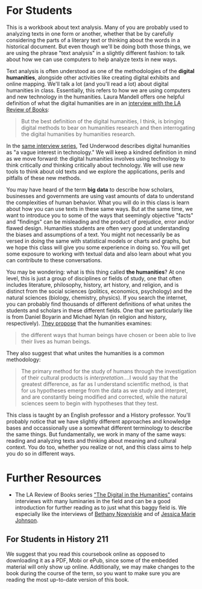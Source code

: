 # For Students

This is a workbook about text analysis. Many of you are probably used to analyzing texts in one form or another, whether that be by carefully considering the parts of a literary text or thinking about the words in a historical document. But even though we'll be doing both those things, we are using the phrase "text analysis" in a slightly different fashion: to talk about how we can use computers to help analyze texts in new ways.

Text analysis is often understood as one of the methodologies of the **digital humanities**, alongside other activities like creating digital exhibits and online mapping. We'll talk a lot \(and you'll read a lot\) about digital humanities in class. Essentially, this refers to how we are using computers and new technology in the humanities. Laura Mandell offers one helpful definition of what the digital humanities are in an [interview with the LA Review of Books](https://lareviewofbooks.org/article/digital-humanities-interview-laura-mandell/):

> But the best definition of the digital humanities, I think, is bringing digital methods to bear on humanities research and then interrogating the digital humanities by humanities research.

In the [same interview series](https://lareviewofbooks.org/article/digital-humanities-interview-ted-underwood/), Ted Underwood describes digital humanities as "a vague interest in technology." We will keep a kindred definition in mind as we move forward: the digital humanities involves using technology to think critically _and_ thinking critically about technology. We will use new tools to think about old texts and we explore the applications, perils and pitfalls of these new methods.

You may have heard of the term **big data** to describe how scholars, businesses and governments are using vast amounts of data to understand the complexities of human behavior. What you will do in this class is learn about how you can use texts in these same ways. But at the same time, we want to introduce you to some of the ways that seemingly objective "facts" and "findings" can be misleading and the product of prejudice, error and\/or flawed design. Humanities students are often very good at understanding the biases and assumptions of a text. You might not necessarily be as versed in doing the same with statistical models or charts and graphs, but we hope this class will give you some experience in doing so. You will get some exposure to working with textual data and also learn about what you can contribute to these conversations.

You may be wondering: what is this thing called **the humanities**? At one level, this is just a group of disciplines or fields of study, one that often includes literature, philosophy, history, art history, and religion, and is distinct from the social sciences \(politics, economics, psychology\) and the natural sciences \(biology, chemistry, physics\). If you search the internet, you can probably find thousands of different definitions of what unites the students and scholars in these different fields. One that we particularly like is from Daniel Boyarin and Michael Nylan \(in religion and history, respectively\). [They propose](http://www.npr.org/sections/13.7/2015/10/26/452003593/the-humanities-what-s-the-big-idea) that the humanities examines:

> the different ways that human beings have chosen or been able to live their lives as human beings.

They also suggest that what unites the humanities is a common methodology:

> The primary method for the study of humans through the investigation of their cultural products is _interpretation_....I would say that the greatest difference, as far as I understand scientific method, is that for us hypotheses emerge from the data as we study and interpret, and are constantly being modified and corrected, while the natural sciences seem to begin with hypotheses that they test.

This class is taught by an English professor and a History professor.  You'll probably notice that we have slightly different approaches and knowledge bases and occassionally use a somewhat different terminology to describe the same things. But fundamentally, we work in many of the same ways: reading and analyzing texts and thinking about meaning and cultural context. You do too, whether you realize or not, and this class aims to help you do so in different ways.

# Further Resources

* The LA Review of Books series ["The Digital in the Humanities"](https://lareviewofbooks.org/feature/the-digital-in-the-humanities) contains interviews with many luminaries in the field and can be a good introduction for further reading as to just what this baggy field is. We especially like the interviews of [Bethany Nowviskie](https://lareviewofbooks.org/article/digital-humanities-interview-bethany-nowviskie) and of [Jessica Marie Johnson](https://lareviewofbooks.org/article/digital-humanities-interview-jessica-marie-johnson).

## For Students in History 211

We suggest that you read this coursebook online as opposed to downloading it as a PDF, Mobi or ePub, since some of the embedded material will only show up online. Additionally, we may make changes to the book during the course of the term, so you want to make sure you are reading the most up-to-date version of this book.
